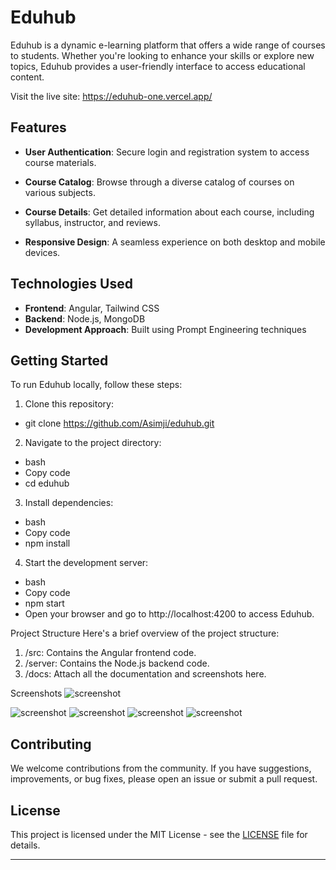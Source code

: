 # Eduhub
Eduhub is a dynamic e-learning platform that offers a wide range of courses to students. Whether you're looking to enhance your skills or explore new topics, Eduhub provides a user-friendly interface to access educational content.

Visit the live site: https://eduhub-one.vercel.app/
## Features

- **User Authentication**: Secure login and registration system to access course materials.
  
- **Course Catalog**: Browse through a diverse catalog of courses on various subjects.

- **Course Details**: Get detailed information about each course, including syllabus, instructor, and reviews.

- **Responsive Design**: A seamless experience on both desktop and mobile devices.

## Technologies Used

- **Frontend**: Angular, Tailwind CSS
- **Backend**: Node.js, MongoDB
- **Development Approach**: Built using Prompt Engineering techniques

## Getting Started

To run Eduhub locally, follow these steps:

1. Clone this repository:
- git clone https://github.com/Asimji/eduhub.git

2. Navigate to the project directory:
- bash
- Copy code
- cd eduhub

3. Install dependencies:
- bash
- Copy code
- npm install

4. Start the development server:
- bash
- Copy code
- npm start
- Open your browser and go to http://localhost:4200 to access Eduhub.

Project Structure
Here's a brief overview of the project structure:
1. /src: Contains the Angular frontend code.
2. /server: Contains the Node.js backend code.
3. /docs: Attach all the documentation and screenshots here.

   
Screenshots
<img src="frontend\eduhub\src\assests\edu-register.png" alt="screenshot" /> 


<img src="frontend\eduhub\src\assests\edu-login.png" alt="screenshot" />


<img src="frontend\eduhub\src\assests\edu-home.png" alt="screenshot" />


<img src="frontend\eduhub\src\assests\edu-course.png" alt="screenshot" />


<img src="frontend\eduhub\src\assests\edu-single.png" alt="screenshot" />


## Contributing

We welcome contributions from the community. If you have suggestions, improvements, or bug fixes, please open an issue or submit a pull request.

## License

This project is licensed under the MIT License - see the [LICENSE](LICENSE) file for details.

---

